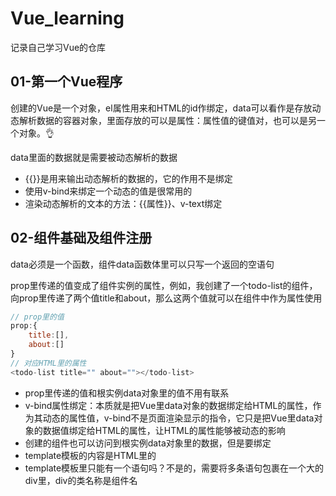 # Vue_learning
记录自己学习Vue的仓库

## 01-第一个Vue程序

创建的Vue是一个对象，el属性用来和HTML的id作绑定，data可以看作是存放动态解析数据的容器对象，里面存放的可以是属性：属性值的键值对，也可以是另一个对象。👌

data里面的数据就是需要被动态解析的数据

- {{}}是用来输出动态解析的数据的，它的作用不是绑定
- 使用v-bind来绑定一个动态的值是很常用的
- 渲染动态解析的文本的方法：{{属性}}、v-text绑定

## 02-组件基础及组件注册

data必须是一个函数，组件data函数体里可以只写一个返回的空语句

prop里传递的值变成了组件实例的属性，例如，我创建了一个todo-list的组件，向prop里传递了两个值title和about，那么这两个值就可以在组件中作为属性使用

```javascript
// prop里的值
prop:{
    title:[],
    about:[]
}
// 对应HTML里的属性
<todo-list title="" about=""></todo-list>
```

- prop里传递的值和根实例data对象里的值不用有联系
- v-bind属性绑定：本质就是把Vue里data对象的数据绑定给HTML的属性，作为其动态的属性值，v-bind不是页面渲染显示的指令，它只是把Vue里data对象的数据值绑定给HTML的属性，让HTML的属性能够被动态的影响
- 创建的组件也可以访问到根实例data对象里的数据，但是要绑定
- template模板的内容是HTML里的
- template模板里只能有一个语句吗？不是的，需要将多条语句包裹在一个大的div里，div的类名称是组件名

